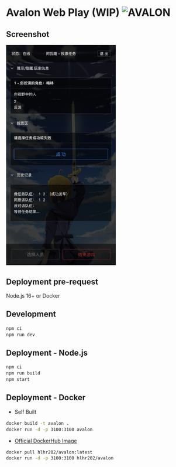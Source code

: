 # Avalon Web Play (WIP) ![AVALON](https://github.com/hlhr202/avalon-game/actions/workflows/docker-image.yml/badge.svg)

## Screenshot
<img src="screenshot.png" width="300"/>

## Deployment pre-request

Node.js 16+ or Docker

## Development

```bash
npm ci
npm run dev
```

## Deployment - Node.js

```bash
npm ci
npm run build
npm start
```

## Deployment - Docker

-   Self Built

```bash
docker build -t avalon .
docker run -d -p 3100:3100 avalon
```

-   [Official DockerHub Image](https://hub.docker.com/repository/docker/hlhr202/avalon)

```bash
docker pull hlhr202/avalon:latest
docker run -d -p 3100:3100 hlhr202/avalon
```
